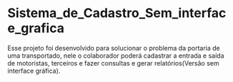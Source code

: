 # Sistema_de_Cadastro_Sem_interface_grafica
Esse projeto foi desenvolvido para solucionar o problema da portaria de uma transportado, nele o colaborador poderá cadastrar a entrada e saída de motoristas, terceiros e fazer consultas e gerar relatórios(Versão sem interface gráfica).
